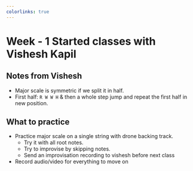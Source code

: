 ```yaml
---
colorlinks: true
---
```


# Week - 1 Started classes with Vishesh Kapil

## Notes from Vishesh

- Major scale is symmetric if we split it in half.
- First half: `R W W H` & then a whole step jump and repeat the first
  half in new position.

## What to practice

- Practice major scale on a single string with drone backing track.
	- Try it with all root notes.
	- Try to improvise by skipping notes.
	- Send an improvisation recording to vishesh before next class
- Record audio/video for everything to move on
